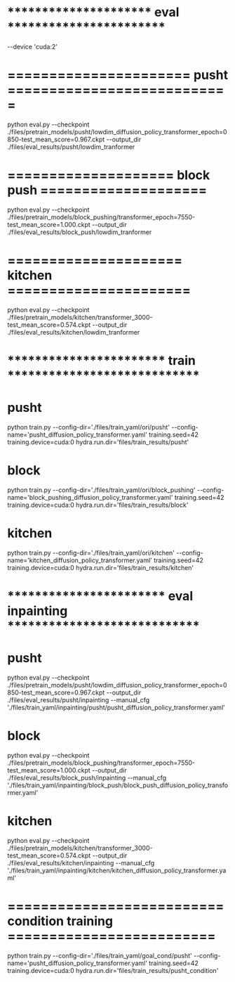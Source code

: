 

# ********************* eval ***********************

--device 'cuda:2'

# ====================== pusht ===========================
python eval.py --checkpoint  ./files/pretrain_models/pusht/lowdim_diffusion_policy_transformer_epoch=0850-test_mean_score=0.967.ckpt --output_dir ./files/eval_results/pusht/lowdim_tranformer 


# ==================== block push ====================
python eval.py --checkpoint ./files/pretrain_models/block_pushing/transformer_epoch=7550-test_mean_score=1.000.ckpt --output_dir ./files/eval_results/block_push/lowdim_tranformer 

# ===================== kitchen ======================
python eval.py --checkpoint  ./files/pretrain_models/kitchen/transformer_3000-test_mean_score=0.574.ckpt --output_dir ./files/eval_results/kitchen/lowdim_tranformer



# *********************** train ****************************
# pusht

python train.py --config-dir='./files/train_yaml/ori/pusht' --config-name='pusht_diffusion_policy_transformer.yaml' training.seed=42 training.device=cuda:0 hydra.run.dir='files/train_results/pusht'

# block

python train.py --config-dir='./files/train_yaml/ori/block_pushing' --config-name='block_pushing_diffusion_policy_transformer.yaml' training.seed=42 training.device=cuda:0 hydra.run.dir='files/train_results/block'

# kitchen

python train.py --config-dir='./files/train_yaml/ori/kitchen' --config-name='kitchen_diffusion_policy_transformer.yaml' training.seed=42 training.device=cuda:0 hydra.run.dir='files/train_results/kitchen'


# *********************** eval inpainting ****************************

# pusht
python eval.py --checkpoint  ./files/pretrain_models/pusht/lowdim_diffusion_policy_transformer_epoch=0850-test_mean_score=0.967.ckpt --output_dir ./files/eval_results/pusht/inpainting --manual_cfg './files/train_yaml/inpainting/pusht/pusht_diffusion_policy_transformer.yaml'

# block
python eval.py --checkpoint  ./files/pretrain_models/block_pushing/transformer_epoch=7550-test_mean_score=1.000.ckpt --output_dir ./files/eval_results/block_push/inpainting --manual_cfg './files/train_yaml/inpainting/block_push/block_push_diffusion_policy_transformer.yaml'

# kitchen
python eval.py --checkpoint  ./files/pretrain_models/kitchen/transformer_3000-test_mean_score=0.574.ckpt --output_dir ./files/eval_results/kitchen/inpainting --manual_cfg './files/train_yaml/inpainting/kitchen/kitchen_diffusion_policy_transformer.yaml'


# ========================== condition training =========================
python train.py --config-dir='./files/train_yaml/goal_cond/pusht' --config-name='pusht_diffusion_policy_transformer.yaml' training.seed=42 training.device=cuda:0 hydra.run.dir='files/train_results/pusht_condition'
